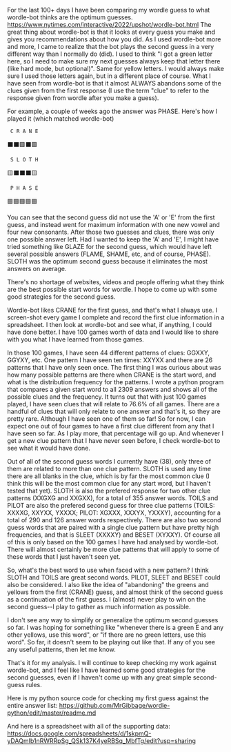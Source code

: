For the last 100+ days I have been comparing my wordle guess to what wordle-bot thinks are the optimum guesses.
https://www.nytimes.com/interactive/2022/upshot/wordle-bot.html
The great thing about wordle-bot is that it looks at every guess you make and gives you recommendations about how you did. As I used wordle-bot more and more, I came to realize that the bot plays the second guess in a very different way than I normally do (did). I used to think "I got a green letter here, so I need to make sure my next guesses always keep that letter there (like hard mode, but optional)". Same for yellow letters. I would always make sure I used those letters again, but in a different place of course. What I have seen from wordle-bot is that it almost ALWAYS abandons some of the clues given from the first response (I use the term "clue" to refer to the response given from wordle after you make a guess).

For example, a couple of weeks ago the answer was PHASE. Here's how I played it (which matched wordle-bot)

` C R A N E`

⬛⬛🟩⬛🟩

` S L O T H`

🟨⬛⬛⬛🟨

` P H A S E`

🟩🟩🟩🟩🟩

You can see that the second guess did not use the 'A' or 'E' from the first guess, and instead went for maximum information with one new vowel and four new consonants. After those two guesses and clues, there was only one possible answer left. Had I wanted to keep the 'A' and 'E', I might have tried something like GLAZE for the second guess, which would have left several possible answers (FLAME, SHAME, etc, and of course, PHASE). SLOTH was the optimum second guess because it eliminates the most answers on average.

There's no shortage of websites, videos and people offering what they think are the best possible start words for wordle. I hope to come up with some good strategies for the second guess.

Wordle-bot likes CRANE for the first guess, and that's what I always use. I screen-shot every game I complete and record the first clue information in a spreadsheet. I then look at wordle-bot and see what, if anything, I could have done better. I have 100 games worth of data and I would like to share with you what I have learned from those games.

In those 100 games, I have seen 44 different patterns of clues: GGXXY, GGYXY, etc. One pattern I have seen ten times: XXYXX and there are 26 patterns that I have only seen once. The first thing I was curious about was how many possible patterns are there when CRANE is the start word, and what is the distribution frequency for the patterns. I wrote a python program that compares a given start word to all 2309 answers and shows all of the possible clues and the frequency. It turns out that with just 100 games played, I have seen clues that will relate to 76.6% of all games. There are a handful of clues that will only relate to one answer and that's it, so they are pretty rare. Although I have seen one of them so far! So for now, I can expect one out of four games to have a first clue different from any that I have seen so far. As I play more, that percentage will go up. And whenever I get a new clue pattern that I have never seen before, I check wordle-bot to see what it would have done.

Out of all of the second guess words I currently have (38), only three of them are related to more than one clue pattern. SLOTH is used any time there are all blanks in the clue, which is by far the most common clue (I think this will be the most common clue for any start word, but I haven't tested that yet). SLOTH is also the prefered response for two other clue patterns (XXGXG and XXGXX), for a total of 355 answer words. TOILS and PILOT are also the prefered second guess for three clue patterns (TOILS: XXXXG, XXYXX, YXXXX; PILOT: XGXXX, XXXYX, YXXXY), accounting for a total of 290 and 126 answer words respectively. There are also two second guess words that are paired with a single clue pattern but have pretty high frequencies, and that is SLEET (XXXXY) and BESET (XYXXY). Of course all of this is only based on the 100 games I have had analysed by wordle-bot. There will almost certainly be more clue patterns that will apply to some of these words that I just haven't seen yet.

So, what's the best word to use when faced with a new pattern? I think SLOTH and TOILS are great second words. PILOT, SLEET and BESET could also be considered. I also like the idea of "abandoning" the greens and yellows from the first (CRANE) guess, and almost think of the second guess as a continuation of the first guess. I (almost) never play to win on the second guess--I play to gather as much information as possible.

I don't see any way to simplify or generalize the optimum second guesses so far. I was hoping for something like "whenever there is a green E and any other yellows, use this word", or "if there are no green letters, use this word". So far, it doesn't seem to be playing out like that. If any of you see any useful patterns, then let me know.

That's it for my analysis. I will continue to keep checking my work against wordle-bot, and I feel like I have learned some good strategies for the second guesses, even if I haven't come up with any great simple second-guess rules.


Here is my python source code for checking my first guess against the entire answer list:
https://github.com/MrGibbage/wordle-python/edit/master/readme.md

And here is a spreadsheet with all of the supporting data:
https://docs.google.com/spreadsheets/d/1skpmQ-yDAQmIb1nRWRRpSg_QSk137K4yeRBSq_MbfTg/edit?usp=sharing
